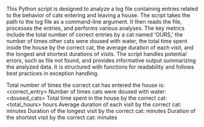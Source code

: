 This Python script is designed to analyze a log file containing entries related to the behavior of cats entering and leaving a house. The script takes the path to the log file as a command-line argument. It then reads the file, processes the entries, and performs various analyses. The key metrics include the total number of correct entries by a cat named 'OURS,' the number of times other cats were doused with water, the total time spent inside the house by the correct cat, the average duration of each visit, and the longest and shortest durations of visits. The script handles potential errors, such as file not found, and provides informative output summarizing the analyzed data. It is structured with functions for readability and follows best practices in exception handling.



Total number of times the correct cat has entered the house is: <correct_entry>
Number of times cats were doused with water: <doused_cats>
Total time spent in the house by the correct cat: <total_hours> hours
Average duration of each visit by the correct cat: <average> minutes
Duration of the longest visit by the correct cat: <maximum> minutes
Duration of the shortest visit by the correct cat: <minimum> minutes
